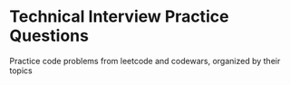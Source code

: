 # Technical Interview Practice Questions

Practice code problems from leetcode and codewars, organized by their topics
